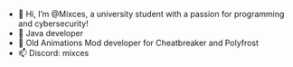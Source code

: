 - 👋 Hi, I’m @Mixces, a university student with a passion for programming and cybersecurity!
- 🌱 Java developer
- 🦨 Old Animations Mod developer for Cheatbreaker and Polyfrost
- 📫 Discord: mixces

<!---
Mixces/Mixces is a ✨ special ✨ repository because its `README.md` (this file) appears on your GitHub profile.
You can click the Preview link to take a look at your changes.
--->
